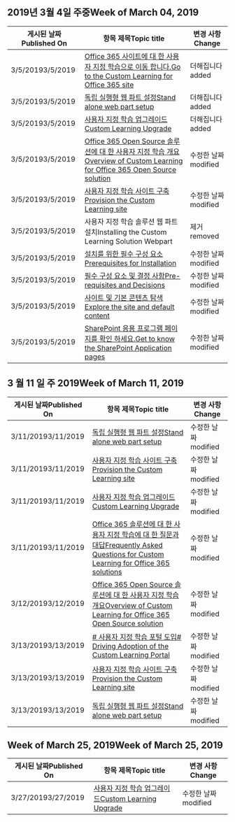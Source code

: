 <!-- This file is generated automatically each week. Changes made to this file will be overwritten.-->




## <a name="week-of-march-04-2019"></a><span data-ttu-id="4e2fa-101">2019년 3월 4일 주중</span><span class="sxs-lookup"><span data-stu-id="4e2fa-101">Week of March 04, 2019</span></span>


| <span data-ttu-id="4e2fa-102">게시된 날짜</span><span class="sxs-lookup"><span data-stu-id="4e2fa-102">Published On</span></span> |<span data-ttu-id="4e2fa-103">항목 제목</span><span class="sxs-lookup"><span data-stu-id="4e2fa-103">Topic title</span></span> | <span data-ttu-id="4e2fa-104">변경 사항</span><span class="sxs-lookup"><span data-stu-id="4e2fa-104">Change</span></span> |
|------|------------|--------|
| <span data-ttu-id="4e2fa-105">3/5/2019</span><span class="sxs-lookup"><span data-stu-id="4e2fa-105">3/5/2019</span></span> | [<span data-ttu-id="4e2fa-106">Office 365 사이트에 대 한 사용자 지정 학습으로 이동 합니다.</span><span class="sxs-lookup"><span data-stu-id="4e2fa-106">Go to the Custom Learning for Office 365 site</span></span>](/Office365/CustomLearning/custom_addowners) | <span data-ttu-id="4e2fa-107">더해집니다</span><span class="sxs-lookup"><span data-stu-id="4e2fa-107">added</span></span> |
| <span data-ttu-id="4e2fa-108">3/5/2019</span><span class="sxs-lookup"><span data-stu-id="4e2fa-108">3/5/2019</span></span> | [<span data-ttu-id="4e2fa-109">독립 실행형 웹 파트 설정</span><span class="sxs-lookup"><span data-stu-id="4e2fa-109">Stand alone web part setup</span></span>](/Office365/CustomLearning/custom_manualsetup) | <span data-ttu-id="4e2fa-110">더해집니다</span><span class="sxs-lookup"><span data-stu-id="4e2fa-110">added</span></span> |
| <span data-ttu-id="4e2fa-111">3/5/2019</span><span class="sxs-lookup"><span data-stu-id="4e2fa-111">3/5/2019</span></span> | [<span data-ttu-id="4e2fa-112">사용자 지정 학습 업그레이드</span><span class="sxs-lookup"><span data-stu-id="4e2fa-112">Custom Learning Upgrade</span></span>](/Office365/CustomLearning/custom_upgrade) | <span data-ttu-id="4e2fa-113">더해집니다</span><span class="sxs-lookup"><span data-stu-id="4e2fa-113">added</span></span> |
| <span data-ttu-id="4e2fa-114">3/5/2019</span><span class="sxs-lookup"><span data-stu-id="4e2fa-114">3/5/2019</span></span> | [<span data-ttu-id="4e2fa-115">Office 365 Open Source 솔루션에 대 한 사용자 지정 학습 개요</span><span class="sxs-lookup"><span data-stu-id="4e2fa-115">Overview of Custom Learning for Office 365 Open Source solution</span></span>](/Office365/CustomLearning/index) | <span data-ttu-id="4e2fa-116">수정한 날짜</span><span class="sxs-lookup"><span data-stu-id="4e2fa-116">modified</span></span> |
| <span data-ttu-id="4e2fa-117">3/5/2019</span><span class="sxs-lookup"><span data-stu-id="4e2fa-117">3/5/2019</span></span> | [<span data-ttu-id="4e2fa-118">사용자 지정 학습 사이트 구축</span><span class="sxs-lookup"><span data-stu-id="4e2fa-118">Provision the Custom Learning site</span></span>](/Office365/CustomLearning/installsitepackage) | <span data-ttu-id="4e2fa-119">수정한 날짜</span><span class="sxs-lookup"><span data-stu-id="4e2fa-119">modified</span></span> |
| <span data-ttu-id="4e2fa-120">3/5/2019</span><span class="sxs-lookup"><span data-stu-id="4e2fa-120">3/5/2019</span></span> | <span data-ttu-id="4e2fa-121">사용자 지정 학습 솔루션 웹 파트 설치</span><span class="sxs-lookup"><span data-stu-id="4e2fa-121">Installing the Custom Learning Solution Webpart</span></span> | <span data-ttu-id="4e2fa-122">제거</span><span class="sxs-lookup"><span data-stu-id="4e2fa-122">removed</span></span> |
| <span data-ttu-id="4e2fa-123">3/5/2019</span><span class="sxs-lookup"><span data-stu-id="4e2fa-123">3/5/2019</span></span> | [<span data-ttu-id="4e2fa-124">설치를 위한 필수 구성 요소</span><span class="sxs-lookup"><span data-stu-id="4e2fa-124">Prerequisites for Installation</span></span>](/Office365/CustomLearning/prereqs) | <span data-ttu-id="4e2fa-125">수정한 날짜</span><span class="sxs-lookup"><span data-stu-id="4e2fa-125">modified</span></span> |
| <span data-ttu-id="4e2fa-126">3/5/2019</span><span class="sxs-lookup"><span data-stu-id="4e2fa-126">3/5/2019</span></span> | [<span data-ttu-id="4e2fa-127">필수 구성 요소 및 결정 사항</span><span class="sxs-lookup"><span data-stu-id="4e2fa-127">Pre-requisites and Decisions</span></span>](/Office365/CustomLearning/servicedecisions) | <span data-ttu-id="4e2fa-128">수정한 날짜</span><span class="sxs-lookup"><span data-stu-id="4e2fa-128">modified</span></span> |
| <span data-ttu-id="4e2fa-129">3/5/2019</span><span class="sxs-lookup"><span data-stu-id="4e2fa-129">3/5/2019</span></span> | [<span data-ttu-id="4e2fa-130">사이트 및 기본 콘텐츠 탐색</span><span class="sxs-lookup"><span data-stu-id="4e2fa-130">Explore the site and default content</span></span>](/Office365/CustomLearning/sitecontent) | <span data-ttu-id="4e2fa-131">수정한 날짜</span><span class="sxs-lookup"><span data-stu-id="4e2fa-131">modified</span></span> |
| <span data-ttu-id="4e2fa-132">3/5/2019</span><span class="sxs-lookup"><span data-stu-id="4e2fa-132">3/5/2019</span></span> | [<span data-ttu-id="4e2fa-133">SharePoint 응용 프로그램 페이지를 확인 하세요.</span><span class="sxs-lookup"><span data-stu-id="4e2fa-133">Get to know the SharePoint Application pages</span></span>](/Office365/CustomLearning/custom_apppages) | <span data-ttu-id="4e2fa-134">수정한 날짜</span><span class="sxs-lookup"><span data-stu-id="4e2fa-134">modified</span></span> |


## <a name="week-of-march-11-2019"></a><span data-ttu-id="4e2fa-135">3 월 11 일 주 2019</span><span class="sxs-lookup"><span data-stu-id="4e2fa-135">Week of March 11, 2019</span></span>


| <span data-ttu-id="4e2fa-136">게시된 날짜</span><span class="sxs-lookup"><span data-stu-id="4e2fa-136">Published On</span></span> |<span data-ttu-id="4e2fa-137">항목 제목</span><span class="sxs-lookup"><span data-stu-id="4e2fa-137">Topic title</span></span> | <span data-ttu-id="4e2fa-138">변경 사항</span><span class="sxs-lookup"><span data-stu-id="4e2fa-138">Change</span></span> |
|------|------------|--------|
| <span data-ttu-id="4e2fa-139">3/11/2019</span><span class="sxs-lookup"><span data-stu-id="4e2fa-139">3/11/2019</span></span> | [<span data-ttu-id="4e2fa-140">독립 실행형 웹 파트 설정</span><span class="sxs-lookup"><span data-stu-id="4e2fa-140">Stand alone web part setup</span></span>](/Office365/CustomLearning/custom_manualsetup) | <span data-ttu-id="4e2fa-141">수정한 날짜</span><span class="sxs-lookup"><span data-stu-id="4e2fa-141">modified</span></span> |
| <span data-ttu-id="4e2fa-142">3/11/2019</span><span class="sxs-lookup"><span data-stu-id="4e2fa-142">3/11/2019</span></span> | [<span data-ttu-id="4e2fa-143">사용자 지정 학습 사이트 구축</span><span class="sxs-lookup"><span data-stu-id="4e2fa-143">Provision the Custom Learning site</span></span>](/Office365/CustomLearning/custom_provision) | <span data-ttu-id="4e2fa-144">수정한 날짜</span><span class="sxs-lookup"><span data-stu-id="4e2fa-144">modified</span></span> |
| <span data-ttu-id="4e2fa-145">3/11/2019</span><span class="sxs-lookup"><span data-stu-id="4e2fa-145">3/11/2019</span></span> | [<span data-ttu-id="4e2fa-146">사용자 지정 학습 업그레이드</span><span class="sxs-lookup"><span data-stu-id="4e2fa-146">Custom Learning Upgrade</span></span>](/Office365/CustomLearning/custom_upgrade) | <span data-ttu-id="4e2fa-147">수정한 날짜</span><span class="sxs-lookup"><span data-stu-id="4e2fa-147">modified</span></span> |
| <span data-ttu-id="4e2fa-148">3/11/2019</span><span class="sxs-lookup"><span data-stu-id="4e2fa-148">3/11/2019</span></span> | [<span data-ttu-id="4e2fa-149">Office 365 솔루션에 대 한 사용자 지정 학습에 대 한 질문과 대답</span><span class="sxs-lookup"><span data-stu-id="4e2fa-149">Frequently Asked Questions for Custom Learning for Office 365 solutions</span></span>](/Office365/CustomLearning/faq) | <span data-ttu-id="4e2fa-150">수정한 날짜</span><span class="sxs-lookup"><span data-stu-id="4e2fa-150">modified</span></span> |
| <span data-ttu-id="4e2fa-151">3/12/2019</span><span class="sxs-lookup"><span data-stu-id="4e2fa-151">3/12/2019</span></span> | [<span data-ttu-id="4e2fa-152">Office 365 Open Source 솔루션에 대 한 사용자 지정 학습 개요</span><span class="sxs-lookup"><span data-stu-id="4e2fa-152">Overview of Custom Learning for Office 365 Open Source solution</span></span>](/Office365/CustomLearning/index) | <span data-ttu-id="4e2fa-153">수정한 날짜</span><span class="sxs-lookup"><span data-stu-id="4e2fa-153">modified</span></span> |
| <span data-ttu-id="4e2fa-154">3/13/2019</span><span class="sxs-lookup"><span data-stu-id="4e2fa-154">3/13/2019</span></span> | [<span data-ttu-id="4e2fa-155"># 사용자 지정 학습 포털 도입</span><span class="sxs-lookup"><span data-stu-id="4e2fa-155"># Driving Adoption of the Custom Learning Portal</span></span>](/Office365/CustomLearning/driveadoption) | <span data-ttu-id="4e2fa-156">수정한 날짜</span><span class="sxs-lookup"><span data-stu-id="4e2fa-156">modified</span></span> |
| <span data-ttu-id="4e2fa-157">3/13/2019</span><span class="sxs-lookup"><span data-stu-id="4e2fa-157">3/13/2019</span></span> | [<span data-ttu-id="4e2fa-158">사용자 지정 학습 사이트 구축</span><span class="sxs-lookup"><span data-stu-id="4e2fa-158">Provision the Custom Learning site</span></span>](/Office365/CustomLearning/custom_provision) | <span data-ttu-id="4e2fa-159">수정한 날짜</span><span class="sxs-lookup"><span data-stu-id="4e2fa-159">modified</span></span> |
| <span data-ttu-id="4e2fa-160">3/13/2019</span><span class="sxs-lookup"><span data-stu-id="4e2fa-160">3/13/2019</span></span> | [<span data-ttu-id="4e2fa-161">독립 실행형 웹 파트 설정</span><span class="sxs-lookup"><span data-stu-id="4e2fa-161">Stand alone web part setup</span></span>](/Office365/CustomLearning/custom_manualsetup) | <span data-ttu-id="4e2fa-162">수정한 날짜</span><span class="sxs-lookup"><span data-stu-id="4e2fa-162">modified</span></span> |


## <a name="week-of-march-25-2019"></a><span data-ttu-id="4e2fa-163">Week of March 25, 2019</span><span class="sxs-lookup"><span data-stu-id="4e2fa-163">Week of March 25, 2019</span></span>


| <span data-ttu-id="4e2fa-164">게시된 날짜</span><span class="sxs-lookup"><span data-stu-id="4e2fa-164">Published On</span></span> |<span data-ttu-id="4e2fa-165">항목 제목</span><span class="sxs-lookup"><span data-stu-id="4e2fa-165">Topic title</span></span> | <span data-ttu-id="4e2fa-166">변경 사항</span><span class="sxs-lookup"><span data-stu-id="4e2fa-166">Change</span></span> |
|------|------------|--------|
| <span data-ttu-id="4e2fa-167">3/27/2019</span><span class="sxs-lookup"><span data-stu-id="4e2fa-167">3/27/2019</span></span> | [<span data-ttu-id="4e2fa-168">사용자 지정 학습 업그레이드</span><span class="sxs-lookup"><span data-stu-id="4e2fa-168">Custom Learning Upgrade</span></span>](/Office365/CustomLearning/custom_upgrade) | <span data-ttu-id="4e2fa-169">수정한 날짜</span><span class="sxs-lookup"><span data-stu-id="4e2fa-169">modified</span></span> |
